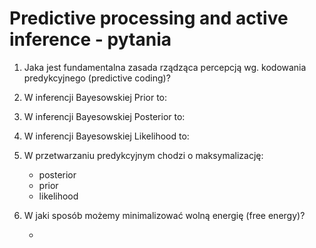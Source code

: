 # Predictive processing and active inference - pytania

1. Jaka jest fundamentalna zasada rządząca percepcją wg. kodowania predykcyjnego (predictive coding)?

2. W inferencji Bayesowskiej Prior to:

3. W inferencji Bayesowskiej Posterior to:

4. W inferencji Bayesowskiej Likelihood to:

5. W przetwarzaniu predykcyjnym chodzi o maksymalizację:

	- posterior
	- prior
	- likelihood

6. W jaki sposób możemy minimalizować wolną energię (free energy)?

	- 